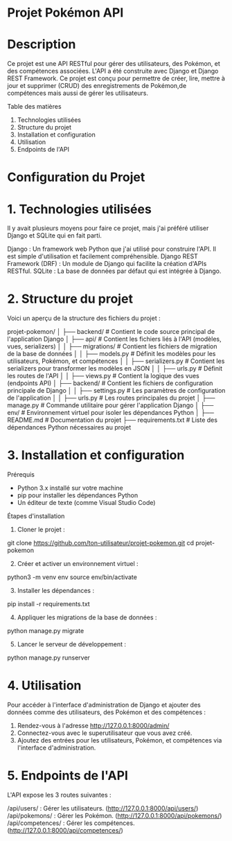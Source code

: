 # Projet Pokémon API #

# Description #

Ce projet est une API RESTful pour gérer des utilisateurs, des Pokémon, et des compétences associées. 
L'API a été construite avec Django et Django REST Framework. 
Ce projet est conçu pour permettre de créer, lire, mettre à jour et supprimer (CRUD) des enregistrements de Pokémon,de compétences mais aussi de gérer les utilisateurs.

Table des matières

1. Technologies utilisées
2. Structure du projet
3. Installation et configuration
4. Utilisation
5. Endpoints de l'API

# Configuration du Projet #

# 1. Technologies utilisées
Il y avait plusieurs moyens pour faire ce projet, mais j'ai préféré utiliser Django et SQLite qui en fait parti.

Django : Un framework web Python que j'ai utilisé pour construire l'API. Il est simple d'utilisation et facilement compréhensible.
Django REST Framework (DRF) : Un module de Django qui facilite la création d'APIs RESTful.
SQLite : La base de données par défaut qui est intégrée à Django.

# 2. Structure du projet
Voici un aperçu de la structure des fichiers du projet :

projet-pokemon/
│
├── backend/                 # Contient le code source principal de l'application Django
│   ├── api/                 # Contient les fichiers liés à l'API (modèles, vues, serializers)
│   │   ├── migrations/      # Contient les fichiers de migration de la base de données
│   │   ├── models.py        # Définit les modèles pour les utilisateurs, Pokémon, et compétences
│   │   ├── serializers.py   # Contient les serializers pour transformer les modèles en JSON
│   │   ├── urls.py          # Définit les routes de l'API
│   │   ├── views.py         # Contient la logique des vues (endpoints API)
│   ├── backend/             # Contient les fichiers de configuration principale de Django
│   │   ├── settings.py      # Les paramètres de configuration de l'application
│   │   ├── urls.py          # Les routes principales du projet
│   ├── manage.py            # Commande utilitaire pour gérer l'application Django
│
├── env/                     # Environnement virtuel pour isoler les dépendances Python
│
├── README.md                # Documentation du projet
├── requirements.txt         # Liste des dépendances Python nécessaires au projet

# 3. Installation et configuration
Prérequis
- Python 3.x installé sur votre machine
- pip pour installer les dépendances Python
- Un éditeur de texte (comme Visual Studio Code)

Étapes d'installation
1. Cloner le projet :

git clone https://github.com/ton-utilisateur/projet-pokemon.git
cd projet-pokemon

2. Créer et activer un environnement virtuel :

python3 -m venv env
source env/bin/activate

3. Installer les dépendances :

pip install -r requirements.txt

4. Appliquer les migrations de la base de données :

python manage.py migrate

5. Lancer le serveur de développement :

python manage.py runserver

# 4. Utilisation

Pour accéder à l'interface d'administration de Django et ajouter des données comme des utilisateurs, des Pokémon et des compétences :

 1. Rendez-vous à l'adresse http://127.0.0.1:8000/admin/ <!-- c'est le serveur que vous avez lancé -->
2. Connectez-vous avec le superutilisateur que vous avez créé.
3. Ajoutez des entrées pour les utilisateurs, Pokémon, et compétences via l'interface d'administration.

# 5. Endpoints de l'API

L'API expose les 3 routes suivantes :

/api/users/ : Gérer les utilisateurs. (http://127.0.0.1:8000/api/users/)
/api/pokemons/ : Gérer les Pokémon. (http://127.0.0.1:8000/api/pokemons/)
/api/competences/ : Gérer les compétences. (http://127.0.0.1:8000/api/competences/)